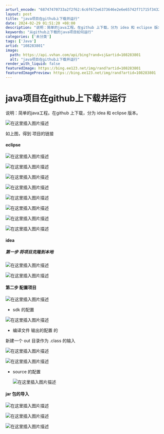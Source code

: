 ```yaml
---
arturl_encode: "68747470733a2f2f62:6c6f672e6373646e2e6e65742f71715f34323038323237382f:61727469636c652f64657461696c732f313038323833383031"
layout: post
title: "java项目在github上下载并运行"
date: 2024-02-29 01:51:20 +08:00
description: "说明：简单的java工程。在github 上下载，分为 idea 和 eclipse 版本。如上图，"
keywords: "从github上下载的java项目如何运行"
categories: ['未分类']
tags: ['Java']
artid: "108283801"
image:
  path: https://api.vvhan.com/api/bing?rand=sj&artid=108283801
  alt: "java项目在github上下载并运行"
render_with_liquid: false
featuredImage: https://bing.ee123.net/img/rand?artid=108283801
featuredImagePreview: https://bing.ee123.net/img/rand?artid=108283801
---
```


# java项目在github上下载并运行

说明：简单的java工程。在github 上下载，分为 idea 和 eclipse 版本。

![在这里插入图片描述](https://i-blog.csdnimg.cn/blog_migrate/e0016a28e5c00b39c9b9c0c049607394.png#pic_center)
  
如上图，得到 项目的链接

#### eclipse

![在这里插入图片描述](https://i-blog.csdnimg.cn/blog_migrate/e7c7c9ead595b4bff48614050db64aaa.png#pic_center)

![在这里插入图片描述](https://i-blog.csdnimg.cn/blog_migrate/a143c324d11013f337d25cae68515818.png#pic_center)

![在这里插入图片描述](https://i-blog.csdnimg.cn/blog_migrate/0f8268f0402baa549ec3a127ce235144.png#pic_center)
  
![在这里插入图片描述](https://i-blog.csdnimg.cn/blog_migrate/ac6bf0b6123fd7a663fc14fdb806c264.png#pic_center)

![在这里插入图片描述](https://i-blog.csdnimg.cn/blog_migrate/df532ebccf4957adfb0a4c065ebfb9fc.png#pic_center)
  
![在这里插入图片描述](https://i-blog.csdnimg.cn/blog_migrate/40245201304dd57ed3ec989dbe704b3a.png#pic_center)
  
![在这里插入图片描述](https://i-blog.csdnimg.cn/blog_migrate/80b19db6f0dbe77358fbfd123ad36dc3.png#pic_center)

![在这里插入图片描述](https://i-blog.csdnimg.cn/blog_migrate/6a8c0f3e19c440700bf314e22233589a.png#pic_center)

#### idea

##### 第一步 将项目克隆到本地

![在这里插入图片描述](https://i-blog.csdnimg.cn/blog_migrate/e12b993cc04923232db93f9572dc8a7a.png#pic_center)

![在这里插入图片描述](https://i-blog.csdnimg.cn/blog_migrate/396c92a7baf3433d5d79c500d36abc7a.png#pic_center)

#### 第二步 配置项目

![在这里插入图片描述](https://i-blog.csdnimg.cn/blog_migrate/9d57b43bc9aa1882b4edaa68f50a41a4.png#pic_center)

* sdk 的配置

![在这里插入图片描述](https://i-blog.csdnimg.cn/blog_migrate/24bea8dd13fe21bf1113f240aa932a62.png#pic_center)

* 编译文件 输出的配置 的

新建一个 out 目录作为 .class 的输入
  
![在这里插入图片描述](https://i-blog.csdnimg.cn/blog_migrate/20de33fc122fb499b463dd6f051c8818.png#pic_center)
  
![在这里插入图片描述](https://i-blog.csdnimg.cn/blog_migrate/dea69b27e6af3f4dcadc950c6e425238.png#pic_center)

* source 的配置
    
  ![在这里插入图片描述](https://i-blog.csdnimg.cn/blog_migrate/637f962c49d1fb669db1824c148cf22b.png#pic_center)

#### jar 包的导入

![在这里插入图片描述](https://i-blog.csdnimg.cn/blog_migrate/ed98d9253a8271f340995ce55d4b4d13.png#pic_center)
  
![在这里插入图片描述](https://i-blog.csdnimg.cn/blog_migrate/8e293fa0c57f9357f9be3fa4eedf5e56.png#pic_center)
  
![在这里插入图片描述](https://i-blog.csdnimg.cn/blog_migrate/5f1a78889991c1f6315e00b238fe7cde.png#pic_center)